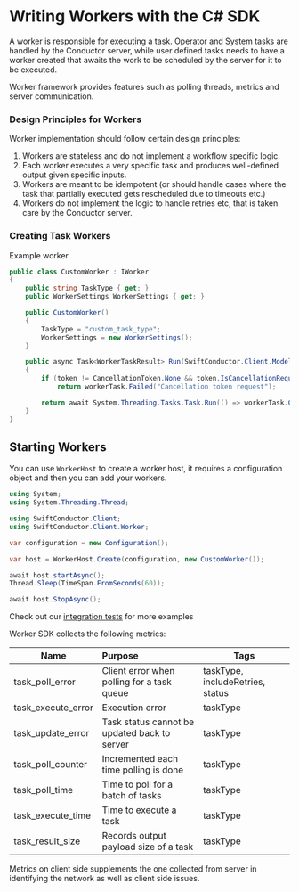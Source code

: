 # Writing Workers with the C# SDK

A worker is responsible for executing a task. 
Operator and System tasks are handled by the Conductor server, while user defined tasks needs to have a worker created that awaits the work to be scheduled by the server for it to be executed.

Worker framework provides features such as polling threads, metrics and server communication.

### Design Principles for Workers

Worker implementation should follow certain design principles:

1. Workers are stateless and do not implement a workflow specific logic. 
2. Each worker executes a very specific task and produces well-defined output given specific inputs. 
3. Workers are meant to be idempotent (or should handle cases where the task that partially executed gets rescheduled due to timeouts etc.)
4. Workers do not implement the logic to handle retries etc, that is taken care by the Conductor server.

### Creating Task Workers

Example worker

```csharp
public class CustomWorker : IWorker
{
    public string TaskType { get; }
    public WorkerSettings WorkerSettings { get; }

    public CustomWorker()
    {
        TaskType = "custom_task_type";
        WorkerSettings = new WorkerSettings();
    }

    public async Task<WorkerTaskResult> Run(SwiftConductor.Client.Models.WorkerTask workerTask, CancellationToken token)
    {
        if (token != CancellationToken.None && token.IsCancellationRequested)
            return workerTask.Failed("Cancellation token request");

        return await System.Threading.Tasks.Task.Run(() => workerTask.Completed());
    }
}
```

## Starting Workers

You can use `WorkerHost` to create a worker host, it requires a configuration object and then you can add your workers.

```csharp
using System;
using System.Threading.Thread;

using SwiftConductor.Client;
using SwiftConductor.Client.Worker;

var configuration = new Configuration();

var host = WorkerHost.Create(configuration, new CustomWorker());

await host.startAsync();
Thread.Sleep(TimeSpan.FromSeconds(60));

await host.StopAsync();
```

Check out our [integration tests](https://github.com/swift-conductor/conductor-client-dotnet/blob/main/Tests/Worker/WorkerTests.cs) for more examples

Worker SDK collects the following metrics:


| Name               | Purpose                                      | Tags                             |
| ------------------ | :------------------------------------------- | -------------------------------- |
| task_poll_error    | Client error when polling for a task queue   | taskType, includeRetries, status |
| task_execute_error | Execution error                              | taskType                         |
| task_update_error  | Task status cannot be updated back to server | taskType                         |
| task_poll_counter  | Incremented each time polling is done        | taskType                         |
| task_poll_time     | Time to poll for a batch of tasks            | taskType                         |
| task_execute_time  | Time to execute a task                       | taskType                         |
| task_result_size   | Records output payload size of a task        | taskType                         |

Metrics on client side supplements the one collected from server in identifying the network as well as client side issues.
